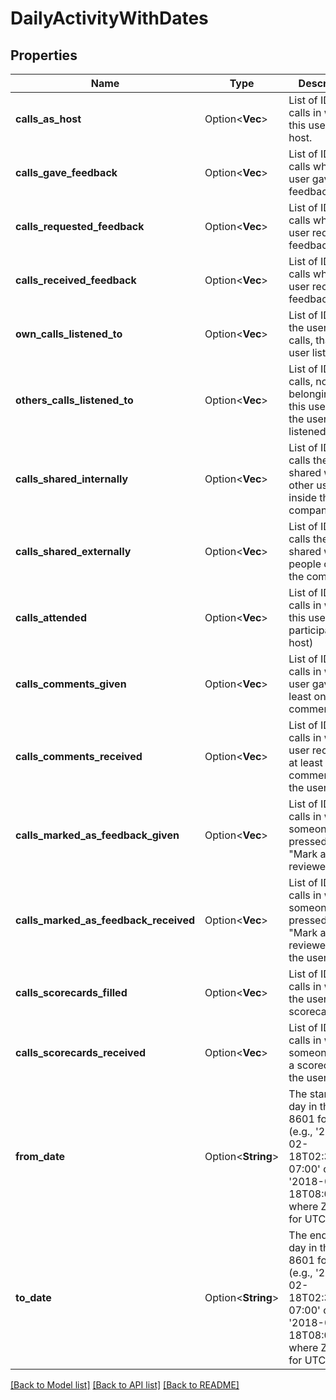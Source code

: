 # DailyActivityWithDates

## Properties

Name | Type | Description | Notes
------------ | ------------- | ------------- | -------------
**calls_as_host** | Option<**Vec<String>**> | List of IDs of calls in which this user is the host. | [optional]
**calls_gave_feedback** | Option<**Vec<String>**> | List of IDs of calls where the user gave feedback. | [optional]
**calls_requested_feedback** | Option<**Vec<String>**> |  List of IDs of calls where the user requested feedback. | [optional]
**calls_received_feedback** | Option<**Vec<String>**> |  List of IDs of calls where the user received feedback. | [optional]
**own_calls_listened_to** | Option<**Vec<String>**> | List of IDs of the user's own calls, that the user listened to. | [optional]
**others_calls_listened_to** | Option<**Vec<String>**> | List of IDs of calls, not belonging to this user, that the user listened to. | [optional]
**calls_shared_internally** | Option<**Vec<String>**> | List of IDs of calls the user shared with other users inside the company. | [optional]
**calls_shared_externally** | Option<**Vec<String>**> | List of IDs of calls the user shared with people outside the company. | [optional]
**calls_attended** | Option<**Vec<String>**> | List of IDs of calls in which this user is participant (not host) | [optional]
**calls_comments_given** | Option<**Vec<String>**> | List of IDs of calls in which a user gave at least one comment. | [optional]
**calls_comments_received** | Option<**Vec<String>**> | List of IDs of calls in which a user received at least one comment on the users calls. | [optional]
**calls_marked_as_feedback_given** | Option<**Vec<String>**> |  List of IDs of calls in which someone pressed the \"Mark as reviewed\". | [optional]
**calls_marked_as_feedback_received** | Option<**Vec<String>**> | List of IDs of calls in which someone pressed the \"Mark as reviewed\" on the users calls. | [optional]
**calls_scorecards_filled** | Option<**Vec<String>**> | List of IDs of calls in which the user filled scorecards. | [optional]
**calls_scorecards_received** | Option<**Vec<String>**> | List of IDs of calls in which someone filled a scorecard on the users calls. | [optional]
**from_date** | Option<**String**> | The start of the day in the ISO-8601 format (e.g., '2018-02-18T02:30:00-07:00' or '2018-02-18T08:00:00Z', where Z stands for UTC). | [optional]
**to_date** | Option<**String**> | The end of the day in the ISO-8601 format (e.g., '2018-02-18T02:30:00-07:00' or '2018-02-18T08:00:00Z', where Z stands for UTC). | [optional]

[[Back to Model list]](../README.md#documentation-for-models) [[Back to API list]](../README.md#documentation-for-api-endpoints) [[Back to README]](../README.md)


